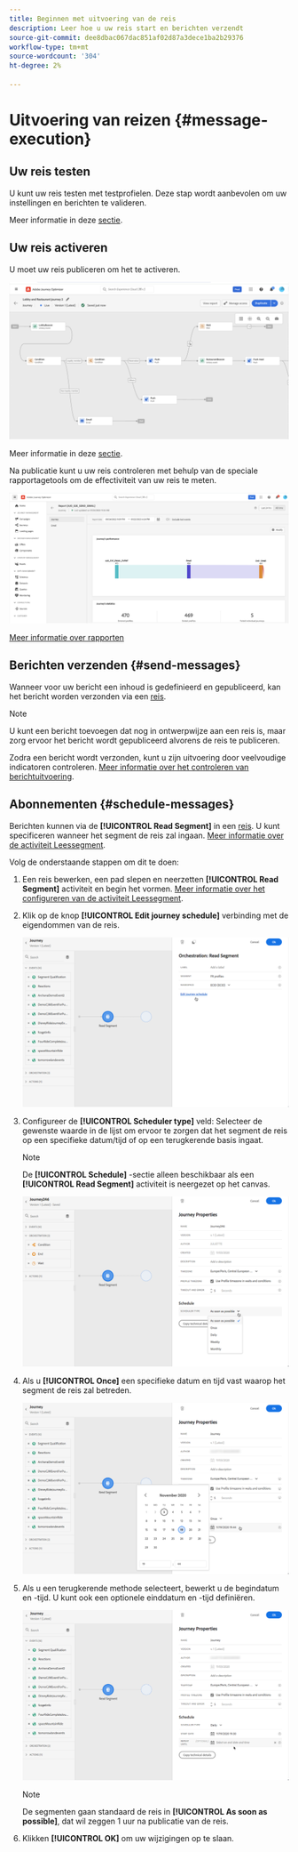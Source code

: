 ```yaml
---
title: Beginnen met uitvoering van de reis
description: Leer hoe u uw reis start en berichten verzendt
source-git-commit: dee8dbac067dac851af02d87a3dece1ba2b29376
workflow-type: tm+mt
source-wordcount: '304'
ht-degree: 2%

---
```



# Uitvoering van reizen {#message-execution}

## Uw reis testen

U kunt uw reis testen met testprofielen. Deze stap wordt aanbevolen om uw instellingen en berichten te valideren.

Meer informatie in deze [sectie](testing-the-journey.md).

## Uw reis activeren

U moet uw reis publiceren om het te activeren.

![](assets/jo-journeyuc2_32bis.png)

Meer informatie in deze [sectie](publishing-the-journey.md).


Na publicatie kunt u uw reis controleren met behulp van de speciale rapportagetools om de effectiviteit van uw reis te meten.

![](assets/jo-dynamic_report_journey_12.png)

[Meer informatie over rapporten](../reports/live-report.md)

## Berichten verzenden {#send-messages}

Wanneer voor uw bericht een inhoud is gedefinieerd en gepubliceerd, kan het bericht worden verzonden via een [reis](journey.md).

>[!NOTE]
>
>U kunt een bericht toevoegen dat nog in ontwerpwijze aan een reis is, maar zorg ervoor het bericht wordt gepubliceerd alvorens de reis te publiceren.

Zodra een bericht wordt verzonden, kunt u zijn uitvoering door veelvoudige indicatoren controleren. [Meer informatie over het controleren van berichtuitvoering](../message-monitoring.md).

## Abonnementen {#schedule-messages}

Berichten kunnen via de **[!UICONTROL Read Segment]** in een [reis](journey.md). U kunt specificeren wanneer het segment de reis zal ingaan. [Meer informatie over de activiteit Leessegment](read-segment.md).

Volg de onderstaande stappen om dit te doen:

1. Een reis bewerken, een pad slepen en neerzetten **[!UICONTROL Read Segment]** activiteit en begin het vormen. [Meer informatie over het configureren van de activiteit Leessegment](read-segment.md#configuring-segment-trigger-activity).

1. Klik op de knop **[!UICONTROL Edit journey schedule]** verbinding met de eigendommen van de reis.

   ![](assets/message-read-segment-schedule.png)

1. Configureer de **[!UICONTROL Scheduler type]** veld: Selecteer de gewenste waarde in de lijst om ervoor te zorgen dat het segment de reis op een specifieke datum/tijd of op een terugkerende basis ingaat.

   >[!NOTE]
   >
   >De **[!UICONTROL Schedule]** -sectie alleen beschikbaar als een **[!UICONTROL Read Segment]** activiteit is neergezet op het canvas.

   ![](assets/message-read-segment-scheduler.png)

1. Als u **[!UICONTROL Once]** een specifieke datum en tijd vast waarop het segment de reis zal betreden.

   ![](assets/message-read-segment-scheduler-once.png)

1. Als u een terugkerende methode selecteert, bewerkt u de begindatum en -tijd. U kunt ook een optionele einddatum en -tijd definiëren.

   ![](assets/message-read-segment-scheduler-daily.png)

   >[!NOTE]
   >
   >De segmenten gaan standaard de reis in **[!UICONTROL As soon as possible]**, dat wil zeggen 1 uur na publicatie van de reis.

1. Klikken **[!UICONTROL OK]** om uw wijzigingen op te slaan.

<!--Unitary messages that are triggered by an event within a journey cannot be scheduled.-->
